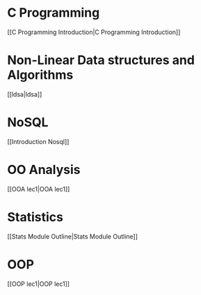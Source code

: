 # C Programming
[[C Programming Introduction|C Programming Introduction]]

# Non-Linear Data structures and Algorithms
[[ldsa|ldsa]]

# NoSQL

[[Introduction Nosql]]
# OO Analysis

[[OOA lec1|OOA lec1]]

# Statistics

[[Stats Module Outline|Stats Module Outline]]

# OOP

[[OOP lec1|OOP lec1]]

